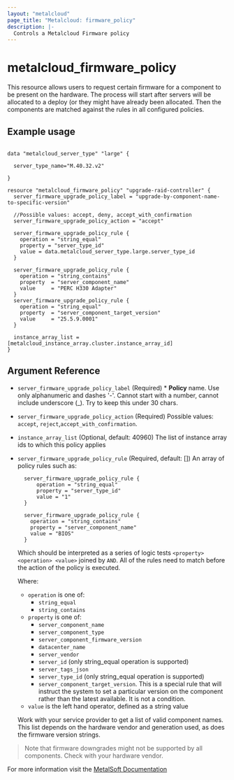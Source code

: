 ```yaml
---
layout: "metalcloud"
page_title: "Metalcloud: firmware_policy"
description: |-
  Controls a Metalcloud Firmware policy
---
```



# metalcloud_firmware_policy

This resource allows users to request certain firmware for a component to be present on the hardware. The process will start after servers will be allocated to a deploy (or they might have already been allocated. Then the components are matched against the rules in all configured policies. 

## Example usage

```hcl

data "metalcloud_server_type" "large" {

  server_type_name="M.40.32.v2"
  
}

resource "metalcloud_firmware_policy" "upgrade-raid-controller" {
  server_firmware_upgrade_policy_label = "upgrade-by-component-name-to-specific-version"

  //Possible values: accept, deny, accept_with_confirmation
  server_firmware_upgrade_policy_action = "accept"

  server_firmware_upgrade_policy_rule {
    operation = "string_equal"
    property = "server_type_id"
    value = data.metalcloud_server_type.large.server_type_id
  }

  server_firmware_upgrade_policy_rule {
    operation = "string_contains"
    property  = "server_component_name"
    value     = "PERC H330 Adapter"
  }
  server_firmware_upgrade_policy_rule {
    operation = "string_equal"
    property  = "server_component_target_version"
    value     = "25.5.9.0001"
  }

  instance_array_list = [metalcloud_instance_array.cluster.instance_array_id]
}

```
## Argument Reference

* `server_firmware_upgrade_policy_label` (Required) *  **Policy** name. Use only alphanumeric and dashes '-'. Cannot start with a number, cannot include underscore (_). Try to keep this under 30 chars.
* `server_firmware_upgrade_policy_action` (Required) Possible values: `accept`, `reject`,`accept_with_confirmation`. 
* `instance_array_list` (Optional, default: 40960) The list of instance array ids to which this policy applies
* `server_firmware_upgrade_policy_rule` (Required, default: []) An array of policy rules such as:
  ```
    server_firmware_upgrade_policy_rule {
        operation = "string_equal"
        property = "server_type_id"
        value = "1"
    }

    server_firmware_upgrade_policy_rule {
      operation = "string_contains"
      property = "server_component_name"
      value = "BIOS"
    }
  ```
  Which should be interpreted as a series of logic tests `<property> <operation> <value>` joined by `AND`. All of the rules need to match before the action of the policy is executed.

  Where: 
    * `operation` is one of:
      * `string_equal`
      * `string_contains`
    * `property` is one of:
      * `server_component_name`
      * `server_component_type`
      * `server_component_firmware_version`
      * `datacenter_name`
      * `server_vendor`
      * `server_id` (only string_equal operation is supported)
      * `server_tags_json`
      * `server_type_id` (only string_equal operation is supported)
      * `server_component_target_version`. This is a special rule that will instruct the system to set a particular version on the component rather than the latest available. It is not a condition.
    * `value` is the left hand operator, defined as a string value
 
  Work with your service provider to get a list of valid component names. This list depends on the hardware vendor and generation used, as does the firmware version strings. 

> Note that firmware downgrades might not be supported by all components. Check with your hardware vendor. 

For more information visit the [MetalSoft Documentation](https://docs.metalsoft.io/en/latest/advanced/managing_firmware.html)